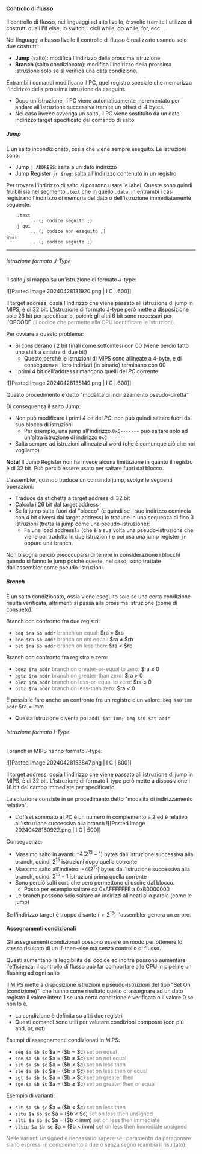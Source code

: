 #### Controllo di flusso
Il controllo di flusso, nei linguaggi ad alto livello, è svolto tramite l'utilizzo di costrutti quali l'if else, lo switch, i cicli while, do while, for, ecc...

Nei linguaggi a basso livello il controllo di flusso è realizzato usando solo due costrutti:
- **Jump** (salto): modifica l'indirizzo della prossima istruzione
- **Branch** (salto condizionato): modifica l'indirizzo della prossima istruzione solo se si verifica una data condizione.

Entrambi i comandi modificano il PC, quel registro speciale che memorizza l'indirizzo della prossima istruzione da eseguire.
- Dopo un'istruzione, il PC viene automaticamente incrementato per andare all'istruzione successiva tramite un offset di 4 bytes.
- Nel caso invece avvenga un salto, il PC viene sostituito da un dato indirizzo target specificato dal comando di salto
##### Jump
È un salto incondizionato, ossia che viene sempre eseguito. Le istruzioni sono:
- Jump `j ADDRESS`: salta a un dato indirizzo
- Jump Register `jr $reg`: salta all'indirizzo contenuto in un registro

Per trovare l'indirizzo di salto si possono usare le label. Queste sono quindi fruibili sia nel segmento `.text` che in quello `.data`: in entrambi i casi registrano l'indirizzo di memoria del dato o dell'istruzione immediatamente seguente.

```wasm unwrap title:"Jump Label"
	.text
		... (; codice seguito ;)
	j qui
		... (; codice non eseguito ;)
qui:
		... (; codice seguito ;)
```

*** 
###### Istruzione formato J-Type
Il salto *j* si mappa su un'istruzione di formato *J*-type:

![[Pasted image 20240428131920.png | I C | 600]]

Il target address, ossia l'indirizzo che viene passato all'istruzione di jump in MIPS, è di 32 bit. L'istruzione di formato J-type però mette a disposizione solo 26 bit per specificarlo, poichè gli altri 6 bit sono necessari per l'OPCODE <span style="color:rgb(124, 124, 124)">(il codice che permette alla CPU identificare le istruzioni).</span>
<tab>
</tab> 

Per ovviare a questo problema:
- Si considerano i 2 bit finali come sottointesi con 00 (viene perciò fatto uno shift a sinistra di due bit)
	- Questo perchè le istruzioni di MIPS sono allineate a 4-byte, e di conseguenza i loro indirizzi (in binario) terminano con 00
- I primi 4 bit dell'address rimangono quelli del $PC$ corrente

![[Pasted image 20240428135149.png | I C | 600]]

Questo procedimento è detto "modalità di indirizzamento pseudo-diretta"
<tab>
</tab> 

Di conseguenza il salto Jump:
- Non può modificare i primi 4 bit del $PC$: non può quindi saltare fuori dal suo blocco di istruzioni
	- Per esempio, una jump all'indirizzo `0xC-------` può saltare solo ad un'altra istruzione di indirizzo `0xC-------`
- Salta sempre ad istruzioni allineate al word (che è comunque ciò che noi vogliamo)

**Nota**! Il Jump Register non ha invece alcuna limitazione in quanto il registro è di 32 bit. Può perciò essere usato per saltare fuori dal blocco.
<tab>
</tab> 

L'assembler, quando traduce un comando jump, svolge le seguenti operazioni:
- Traduce da etichetta a target address di 32 bit
- Calcola i 26 bit dal target address
- Se la jump salta fuori dal "blocco" (e quindi se il suo indirizzo comincia con 4 bit diversi dal target address) lo traduce in una sequenza di fino 3 istruzioni (tratta la jump come una pseudo-istruzione):
	- Fa una load address`la` (che è a sua volta una pseudo-istruzione che viene poi tradotta in due istruzioni) e poi usa una jump register `jr` oppure una branch.

Non bisogna perciò preoccuparsi di tenere in considerazione i blocchi quando si fanno le jump poichè queste, nel caso, sono trattate dall'assembler come pseudo-istruzioni.

##### Branch
È un salto condizionato, ossia viene eseguito solo se una certa condizione risulta verificata, altrimenti si passa alla prossima istruzione (come di consueto).

Branch con confronto fra due registri:
- `beq $ra $b addr` <span style="color:rgb(124, 124, 124)">branch on equal:</span> $ra = $rb 
- `bne $ra $b addr`<span style="color:rgb(124, 124, 124)"> branch on not equal:</span> $ra ≠ $rb
- `blt $ra $b addr` <span style="color:rgb(124, 124, 124)">branch on less then:</span> $ra < $rb

Branch con confronto fra registro e zero:
- `bgez $ra addr` <span style="color:rgb(124, 124, 124)">branch on greater-or-equal to zero:</span> $ra ≥ 0
- `bgtz $ra addr` <span style="color:rgb(124, 124, 124)">branch on greater-than zero:</span> $ra > 0
- `blez $ra addr` <span style="color:rgb(124, 124, 124)">branch on less-or-equal to zero:</span> $ra ≤ 0
- `bltz $ra addr` <span style="color:rgb(124, 124, 124)">branch on less-than zero:</span> $ra < 0

È possibile fare anche un confronto fra un registro e un valore: `beq $s0 imm addr` $ra = imm
- Questa istruzione diventa poi `addi $at imm; beq $s0 $at addr`

###### Istruzione formato I-Type
I branch in MIPS hanno formato $I$-type:

![[Pasted image 20240428153847.png | I C | 600]]

Il target address, ossia l'indirizzo che viene passato all'istruzione di jump in MIPS, è di 32 bit. L'istruzione di formato I-type però mette a disposizione i 16 bit del campo immediate per specificarlo.

La soluzione consiste in un procedimento detto "modalità di indirizzamento relativo".
- L'offset sommato al PC è un numero in complemento a 2 ed è relativo all'istruzione successiva alla branch
![[Pasted image 20240428160922.png | I C | 500]]

Conseguenze:
- Massimo salto in avanti: $+4(2^{15}-1)$ bytes dall'istruzione successiva alla branch, quindi $2^{15}$ istruzioni dopo quella corrente
- Massimo salto all'indietro: $-4(2^{15})$ bytes dall'istruzione successiva alla branch, quindi $2^{15}-1$ istruzioni prima quella corrente
- Sono perciò salti corti che però permettono di uscire dal blocco.
	- Posso per esempio saltare da 0xAFFFFFFE a 0xB0000000
- Le branch possono solo saltare ad indirizzi allineati alla parola (come le jump)

Se l'indirizzo target è troppo disante ($>2^{15}$) l'assembler genera un errore.

#### Assegnamenti condizionali
Gli assegnamenti condizionali possono essere un modo per ottenere lo stesso risultato di un if-then-else ma senza controllo di flusso.

Questi aumentano la leggibilità del codice ed inoltre possono aumentare l'efficienza: il controllo di flusso può far comportare alle CPU in pipeline un flushing ad ogni salto

Il MIPS mette a disposizione istruzioni e pseudo-istruzioni del tipo "Set On (condizione)", che hanno come risultato quello di assegnare ad un dato registro il valore intero $1$ se una certa condizione è verificata o il valore $0$ se non lo è.
- La condizione è definita su altri due registri
- Questi comandi sono utili per valutare condizioni composte (con più and, or, not)

Esempi di assegnamenti condizionati in MIPS:
- `seq $a $b $c` \$a = ($b = $c) <span style="color:rgb(124, 124, 124)">set on equal</span>
- `sne $a $b $c` \$a = ($b ≠ $c) <span style="color:rgb(124, 124, 124)">set on not equal</span>
- `slt $a $b $c` \$a = ($b < $c) <span style="color:rgb(124, 124, 124)">set on less then</span>
- `sle $a $b $c` \$a = ($b ≤ $c) <span style="color:rgb(124, 124, 124)">set on less then or equal</span>
- `sgt $a $b $c` \$a = ($b > $c)  <span style="color:rgb(124, 124, 124)">set on greater then</span>
- `sge $a $b $c` \$a = ($b ≥ $c) <span style="color:rgb(124, 124, 124)">set on greater then or equal</span>

Esempio di varianti:
- `slt $a $b $c` \$a = ($b < $c) <span style="color:rgb(124, 124, 124)">set on less then</span>
- `sltu $a $b $c` \$a = ($b < $c) <span style="color:rgb(124, 124, 124)">set on less then unsigned</span>
- `slti $a $b $c` \$a = ($b < imm) <span style="color:rgb(124, 124, 124)">set on less then immediate</span>
- `sltiu $a $b $c` \$a = ($b < imm) <span style="color:rgb(124, 124, 124)">set on less then immediate unsigned</span>

<span style="color:rgb(124, 124, 124)">Nelle varianti unsigned è necessario sapere se i paramentri da paragonare siano espressi in complemento a due o senza segno (cambia il risultato).</span>

